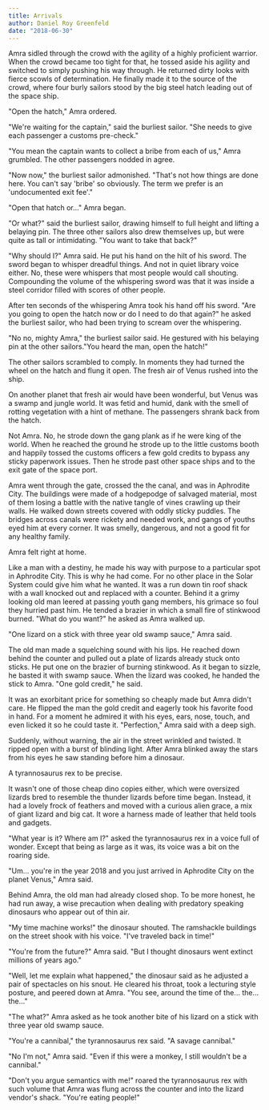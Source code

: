 ```yaml
---
title: Arrivals
author: Daniel Roy Greenfeld
date: "2018-06-30"
---
```


Amra sidled through the crowd with the agility of a highly proficient warrior. When the crowd became too tight for that, he tossed aside his agility and switched to simply pushing his way through. He returned dirty looks with fierce scowls of determination. He finally made it to the source of the crowd, where four burly sailors stood by the big steel hatch leading out of the space ship.

"Open the hatch," Amra ordered.

"We're waiting for the captain," said the burliest sailor. "She needs to give each passenger a customs pre-check."

"You mean the captain wants to collect a bribe from each of us," Amra grumbled. The other passengers nodded in agree.

"Now now," the burliest sailor admonished. "That's not how things are done here. You can't say 'bribe' so obviously. The term we prefer is an 'undocumented exit fee'."

"Open that hatch or..." Amra began.

"Or what?" said the burliest sailor, drawing himself to full height and lifting a belaying pin. The three other sailors also drew themselves up, but were quite as tall or intimidating. "You want to take that back?"

"Why should I?" Amra said. He put his hand on the hilt of his sword. The sword began to whisper dreadful things. And not in quiet library voice either. No, these were whispers that most people would call shouting. Compounding the volume of the whispering sword was that it was inside a steel corridor filled with scores of other people.

After ten seconds of the whispering Amra took his hand off his sword. "Are you going to open the hatch now or do I need to do that again?" he asked the burliest sailor, who had been trying to scream over the whispering.

"No no, mighty Amra," the burliest sailor said. He gestured with his belaying pin at the other sailors."You heard the man, open the hatch!"

The other sailors scrambled to comply. In moments they had turned the wheel on the hatch and flung it open. The fresh air of Venus rushed into the ship.

On another planet that fresh air would have been wonderful, but Venus was a swamp and jungle world. It was fetid and humid, dank with the smell of rotting vegetation with a hint of methane. The passengers shrank back from the hatch.

Not Amra. No, he strode down the gang plank as if he were king of the world. When he reached the ground he strode up to the little customs booth and happily tossed the customs officers a few gold credits to bypass any sticky paperwork issues. Then he strode past other space ships and to the exit gate of the space port.

Amra went through the gate, crossed the the canal, and was in Aphrodite City. The buildings were made of a hodgepodge of salvaged material, most of them losing a battle with the native tangle of vines crawling up their walls. He walked down streets covered with oddly sticky puddles. The bridges across canals were rickety and needed work, and gangs of youths eyed him at every corner. It was smelly, dangerous, and not a good fit for any healthy family.

Amra felt right at home.

Like a man with a destiny, he made his way with purpose to a particular spot in Aphrodite City. This is why he had come. For no other place in the Solar System could give him what he wanted. It was a run down tin roof shack with a wall knocked out and replaced with a counter. Behind it a grimy looking old man leered at passing youth gang members, his grimace so foul they hurried past him. He tended a brazier in which a small fire of stinkwood burned. "What do you want?" he asked as Amra walked up.

"One lizard on a stick with three year old swamp sauce," Amra said.

The old man made a squelching sound with his lips. He reached down behind the counter and pulled out a plate of lizards already stuck onto sticks. He put one on the brazier of burning stinkwood. As it began to sizzle, he basted it with swamp sauce. When the lizard was cooked, he handed the stick to Amra. "One gold credit," he said.

It was an exorbitant price for something so cheaply made but Amra didn't care. He flipped the man the gold credit and eagerly took his favorite food in hand. For a moment he admired it with his eyes, ears, nose, touch, and even licked it so he could taste it. "Perfection," Amra said with a deep sigh.

Suddenly, without warning, the air in the street wrinkled and twisted. It ripped open with a burst of blinding light. After Amra blinked away the stars from his eyes he saw standing before him a dinosaur.

A tyrannosaurus rex to be precise.

It wasn't one of those cheap dino copies either, which were oversized lizards bred to resemble the thunder lizards before time began. Instead, it had a lovely frock of feathers and moved with a curious alien grace, a mix of giant lizard and big cat. It wore a harness made of leather that held tools and gadgets.

"What year is it? Where am I?" asked the tyrannosaurus rex in a voice full of wonder. Except that being as large as it was, its voice was a bit on the roaring side.

"Um... you're in the year 2018 and you just arrived in Aphrodite City on the planet Venus," Amra said.

Behind Amra, the old man had already closed shop. To be more honest, he had run away, a wise precaution when dealing with predatory speaking dinosaurs who appear out of thin air.

"My time machine works!" the dinosaur shouted. The ramshackle buildings on the street shook with his voice. "I've traveled back in time!"

"You're from the future?" Amra said. "But I thought dinosaurs went extinct millions of years ago."

"Well, let me explain what happened," the dinosaur said as he adjusted a pair of spectacles on his snout. He cleared his throat, took a lecturing style posture, and peered down at Amra. "You see, around the time of the... the... the..."

"The what?" Amra asked as he took another bite of his lizard on a stick with three year old swamp sauce.

"You're a cannibal," the tyrannosaurus rex said. "A savage cannibal."

"No I'm not," Amra said. "Even if this were a monkey, I still wouldn't be a cannibal."

"Don't you argue semantics with me!" roared the tyrannosaurus rex with such volume that Amra was flung across the counter and into the lizard vendor's shack. "You're eating people!"

